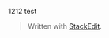 1212
test

> Written with [StackEdit](https://stackedit.io/).
<!--stackedit_data:
eyJoaXN0b3J5IjpbLTgwMjM2NDIwOF19
-->